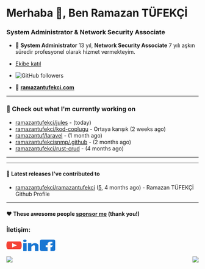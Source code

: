 
<h1> Merhaba 👋, Ben Ramazan TÜFEKÇİ</h1>
<h3>System Administrator & Network Security Associate</h3>

- 🚀  **System Administrator** 13 yıl, **Network Security Associate** 7 yılı aşkın süredir profesyonel olarak hizmet vermekteyim.

- [Ekibe katıl](https://github.com/bilgislem)
- ![GitHub followers](https://img.shields.io/github/followers/ramazantufekci?label=Follow%20%40ramazantufekci&style=for-the-badge)
- 📝 [**ramazantufekci.com**](https://www.ramazantufekci.com)

---

### 👷 Check out what I'm currently working on

- [ramazantufekci/jules](https://github.com/ramazantufekci/jules) -  (today)
- [ramazantufekci/kod-coplugu](https://github.com/ramazantufekci/kod-coplugu) - Ortaya karışık (2 weeks ago)
- [ramazantuf/laravel](https://github.com/ramazantuf/laravel) -  (1 month ago)
- [ramazantufekcisnmp/.github](https://github.com/ramazantufekcisnmp/.github) -  (2 months ago)
- [ramazantufekci/rust-crud](https://github.com/ramazantufekci/rust-crud) -  (4 months ago)

---

---

#### 🔭 Latest releases I've contributed to

- [ramazantufekci/ramazantufekci](https://github.com/ramazantufekci/ramazantufekci) ([5](https://github.com/ramazantufekci/ramazantufekci/releases/tag/5), 4 months ago) - Ramazan TÜFEKÇİ Github Profile

---
#### ❤️ These awesome people [sponsor me](https://github.com/sponsors/ramazantufekci) (thank you!)


<h3 align="left">İletişim:</h3>
<p align="left">
<a href="https://www.youtube.com/@ramazan-tufekci" target="blank" aria-label="Youtube: https://www.youtube.com/@ramazan-tufekci"><img align="center" src="https://raw.githubusercontent.com/ramazantufekci/ramazantufekci/master/social/youtube.svg" alt="@ramazan-tufekci" height="30" width="40" /></a>
<a href="https://www.linkedin.com/in/ramazan-tufekci" target="blank" aria-label="LinkedIn: https://www.linkedin.com/in/ramazan-tufekci"><img align="center" src="https://raw.githubusercontent.com/ramazantufekci/ramazantufekci/master/social/linked-in.svg" alt="ramazan-tufekci" height="30" width="40" /></a>
<a href="https://www.facebook.com/ramazantufekciblog" target="blank" aria-label="Facebook: https://www.facebook.com/ramazantufekciblog"><img align="center" src="https://raw.githubusercontent.com/ramazantufekci/ramazantufekci/master/social/facebook.svg" alt="@ramazantufekciblog" height="30" width="40" /></a>
</p>

<img align="left" height="170px" src="https://github-readme-stats.vercel.app/api?username=ramazantufekci&count_private=true&show_icons=true&theme=chartreuse-dark"/>

<img align="right" height="170px" src="https://github-readme-stats.vercel.app/api/top-langs/?username=ramazantufekci&layout=compact&theme=chartreuse-dark&langs_count=8" />




